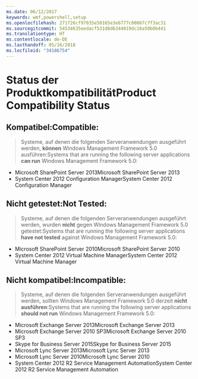 ```yaml
---
ms.date: 06/12/2017
keywords: wmf,powershell,setup
ms.openlocfilehash: 271f26cf97035e50165e3e6777c00867c7f3ac31
ms.sourcegitcommit: 54534635eedacf531d8d6344019dc16a50b8b441
ms.translationtype: HT
ms.contentlocale: de-DE
ms.lasthandoff: 05/16/2018
ms.locfileid: "34186754"
---
```

# <a name="product-compatibility-status"></a><span data-ttu-id="43757-102">Status der Produktkompatibilität</span><span class="sxs-lookup"><span data-stu-id="43757-102">Product Compatibility Status</span></span>

## <a name="compatible"></a><span data-ttu-id="43757-103">Kompatibel:</span><span class="sxs-lookup"><span data-stu-id="43757-103">Compatible:</span></span>
> <span data-ttu-id="43757-104">Systeme, auf denen die folgenden Serveranwendungen ausgeführt werden, **können** Windows Management Framework 5.0 ausführen:</span><span class="sxs-lookup"><span data-stu-id="43757-104">Systems that are running the following server applications **can run** Windows Management Framework 5.0:</span></span>

- <span data-ttu-id="43757-105">Microsoft SharePoint Server 2013</span><span class="sxs-lookup"><span data-stu-id="43757-105">Microsoft SharePoint Server 2013</span></span>
- <span data-ttu-id="43757-106">System Center 2012 Configuration Manager</span><span class="sxs-lookup"><span data-stu-id="43757-106">System Center 2012 Configuration Manager</span></span>

## <a name="not-tested"></a><span data-ttu-id="43757-107">Nicht getestet:</span><span class="sxs-lookup"><span data-stu-id="43757-107">Not Tested:</span></span>
> <span data-ttu-id="43757-108">Systeme, auf denen die folgenden Serveranwendungen ausgeführt werden, wurden **nicht** gegen Windows Management Framework 5.0 getestet:</span><span class="sxs-lookup"><span data-stu-id="43757-108">Systems that are running the following server applications **have not tested** against Windows Management Framework 5.0:</span></span>

- <span data-ttu-id="43757-109">Microsoft SharePoint Server 2010</span><span class="sxs-lookup"><span data-stu-id="43757-109">Microsoft SharePoint Server 2010</span></span>
- <span data-ttu-id="43757-110">System Center 2012 Virtual Machine Manager</span><span class="sxs-lookup"><span data-stu-id="43757-110">System Center 2012 Virtual Machine Manager</span></span>

## <a name="incompatible"></a><span data-ttu-id="43757-111">Nicht kompatibel:</span><span class="sxs-lookup"><span data-stu-id="43757-111">Incompatible:</span></span>
> <span data-ttu-id="43757-112">Systeme, auf denen die folgenden Serveranwendungen ausgeführt werden, sollten Windows Management Framework 5.0 derzeit **nicht ausführen**:</span><span class="sxs-lookup"><span data-stu-id="43757-112">Systems that are running the following server applications **should not run** Windows Management Framework 5.0:</span></span>

- <span data-ttu-id="43757-113">Microsoft Exchange Server 2013</span><span class="sxs-lookup"><span data-stu-id="43757-113">Microsoft Exchange Server 2013</span></span>
- <span data-ttu-id="43757-114">Microsoft Exchange Server 2010 SP3</span><span class="sxs-lookup"><span data-stu-id="43757-114">Microsoft Exchange Server 2010 SP3</span></span>
- <span data-ttu-id="43757-115">Skype for Business Server 2015</span><span class="sxs-lookup"><span data-stu-id="43757-115">Skype for Business Server 2015</span></span>
- <span data-ttu-id="43757-116">Microsoft Lync Server 2013</span><span class="sxs-lookup"><span data-stu-id="43757-116">Microsoft Lync Server 2013</span></span>
- <span data-ttu-id="43757-117">Microsoft Lync Server 2010</span><span class="sxs-lookup"><span data-stu-id="43757-117">Microsoft Lync Server 2010</span></span>
- <span data-ttu-id="43757-118">System Center 2012 R2 Service Management Automation</span><span class="sxs-lookup"><span data-stu-id="43757-118">System Center 2012 R2 Service Management Automation</span></span>
